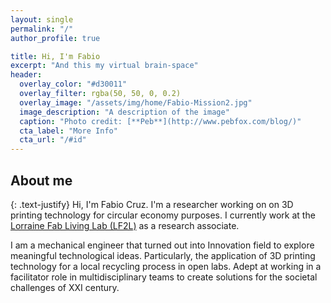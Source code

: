 ```yaml
---
layout: single
permalink: "/"
author_profile: true

title: Hi, I'm Fabio
excerpt: "And this my virtual brain-space"
header:
  overlay_color: "#d30011"
  overlay_filter: rgba(50, 50, 0, 0.2)
  overlay_image: "/assets/img/home/Fabio-Mission2.jpg"
  image_description: "A description of the image"
  caption: "Photo credit: [**Peb**](http://www.pebfox.com/blog/)"
  cta_label: "More Info"
  cta_url: "/#id"
---
```


## About me
{: .text-justify}
Hi, I'm Fabio Cruz. I'm a researcher working on on 3D printing technology for circular economy purposes.
I currently work at the [Lorraine Fab Living Lab (LF2L)](http://lf2l.fr "At the ERPI Labo") as a research associate.

I am a mechanical engineer that turned out into Innovation field to explore meaningful technological ideas. Particularly, the application of 3D printing technology for a local recycling process in open labs.
Adept at working in a facilitator role in multidisciplinary teams to create solutions for the societal challenges of XXI century.


